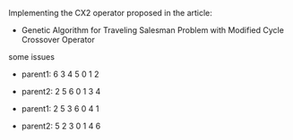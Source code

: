 Implementing the CX2 operator proposed in the article:
  - Genetic Algorithm for Traveling Salesman Problem with Modified Cycle Crossover Operator

 some issues
  - parent1: 6 3 4 5 0 1 2
  - parent2: 2 5 6 0 1 3 4


  - parent1: 2 5 3 6 0 4 1
  - parent2: 5 2 3 0 1 4 6

